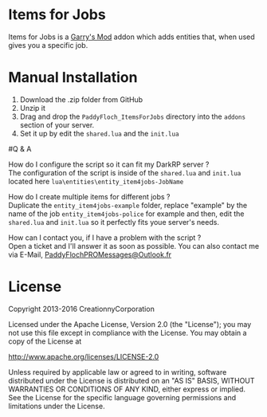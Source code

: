 # Items for Jobs

Items for Jobs is a [Garry's Mod][] addon which adds entities that, when used gives you a specific job.

# Manual Installation

1. Download the .zip folder from GitHub
2. Unzip it
3. Drag and drop the `PaddyFloch_ItemsForJobs` directory into the `addons` section of your server.
4. Set it up by edit the `shared.lua` and the `init.lua`

#Q & A

How do I configure the script so it can fit my DarkRP server ?                                                                        
The configuration of the script is inside of the `shared.lua` and `init.lua` located here `lua\entities\entity_item4jobs-JobName`

How do I create multiple items for different jobs ?                                                                                   
Duplicate the `entity_item4jobs-example` folder, replace "example" by the name of the job `entity_item4jobs-police` for example and then, edit the `shared.lua` and `init.lua` so it perfectly fits youe server's needs.

How can I contact you, if I have a problem with the script ?                                                                          
Open a ticket and I'll answer it as soon as possible. You can also contact me via E-Mail, PaddyFlochPROMessages@Outlook.fr

# License

Copyright 2013-2016 CreationnyCorporation

Licensed under the Apache License, Version 2.0 (the "License"); you may not use this file except in compliance with the License. You may obtain a copy of the License at

http://www.apache.org/licenses/LICENSE-2.0

Unless required by applicable law or agreed to in writing, software distributed under the License is distributed on an "AS IS" BASIS, WITHOUT WARRANTIES OR CONDITIONS OF ANY KIND, either express or implied. See the License for the specific language governing permissions and limitations under the License.

[Garry's Mod]: <http://garrysmod.com/>
